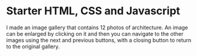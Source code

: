 # Starter HTML, CSS and Javascript

I made an image gallery that contains 12 photos of architecture. An image can be enlarged by clicking on it and then you can navigate to the other images using the next and previous buttons, with a closing button to return to the original gallery.
